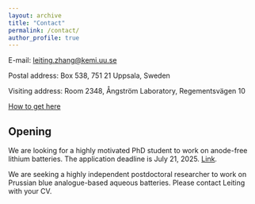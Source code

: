 ```yaml
---
layout: archive
title: "Contact"
permalink: /contact/
author_profile: true
---
```



E-mail: [leiting.zhang@kemi.uu.se](mailto:leiting.zhang@kemi.uu.se)

Postal address: Box 538, 751 21 Uppsala, Sweden

Visiting address: Room 2348, Ångström Laboratory, Regementsvägen 10 

[How to get here](https://www.kemi.uu.se/angstrom/about-us#anchor-799832)


## Opening

We are looking for a highly motivated PhD student to work on anode-free lithium batteries. The application deadline is July 21, 2025. [Link](https://uu.varbi.com/what:job/jobID:839356/).

We are seeking a highly independent postdoctoral researcher to work on Prussian blue analogue-based aqueous batteries. Please contact Leiting with your CV.



